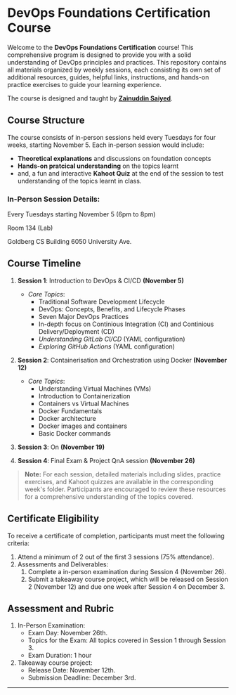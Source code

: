 # DevOps Foundations Certification Course

Welcome to the **DevOps Foundations Certification** course! This comprehensive program is designed to provide you with a solid understanding of DevOps principles and practices. This repository contains all materials organized by weekly sessions, each consisting its own set of additional resources, guides, helpful links, instructions, and hands-on practice exercises to guide your learning experience.

The course is designed and taught by [**Zainuddin Saiyed**](https://linkedin.com/in/zain-saiyed).


## Course Structure
The course consists of in-person sessions held every Tuesdays for four weeks, starting November 5. Each in-person session would include:
- **Theoretical explanations** and discussions on foundation concepts
- **Hands-on pratcical understanding** on the topics learnt
- and, a fun and interactive **Kahoot Quiz** at the end of the session to test understanding of the topics learnt in class.

### In-Person Session Details:
Every Tuesdays starting November 5 
(6pm to 8pm)

Room 134 (Lab)

Goldberg CS Building 6050 University Ave.


## Course Timeline

1. **Session 1**: Introduction to DevOps & CI/CD **(November 5)**
    - _Core Topics_:
        - Traditional Software Development Lifecycle
        - DevOps: Concepts, Benefits, and Lifecycle Phases
        - Seven Major DevOps Practices
        - In-depth focus on Continious Integration (CI) and Continious Delivery/Deployment (CD)
        - _Understanding GitLab CI/CD_ (YAML configuration)
        - _Exploring GitHub Actions_ (YAML configuration)

2. **Session 2**: Containerisation and Orchestration using Docker **(November 12)**
    - _Core Topics_:
        - Understanding Virtual Machines (VMs)
        - Introduction to Containerization
        - Containers vs Virtual Machines
        - Docker Fundamentals
        - Docker architecture
        - Docker images and containers
        - Basic Docker commands 
  
3. **Session 3**: On **(November 19)**

4. **Session 4**: Final Exam & Project QnA session **(November 26)**

> **Note:** 
> For each session, detailed materials including slides, practice exercises, and Kahoot quizzes are available in the corresponding week's folder. Participants are encouraged to review these resources for a comprehensive understanding of the topics covered.


## Certificate Eligibility
To receive a certificate of completion, participants must meet the following criteria:
1. Attend a minimum of 2 out of the first 3 sessions (75% attendance).
2. Assessments and Deliverables:
    1. Complete a in-person examination during Session 4 (November 26).
    2. Submit a takeaway course project, which will be released on Session 2 (November 12) and due one week after Session 4 on December 3.

## Assessment and Rubric
1. In-Person Examination:
    -  Exam Day: November 26th.
    -  Topics for the Exam: All topics covered in Session 1 through Session 3.
    -  Exam Duration: 1 hour
2. Takeaway course project:
    -  Release Date: November 12th.
    -  Submission Deadline: December 3rd.


---